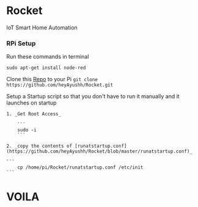 # Rocket

IoT Smart Home Automation 

### RPi Setup

Run these commands in terminal 

```
sudo apt-get install node-red
```

Clone this [Repo](https://github.com/heyAyushh/Rocket) to your Pi
```git clone https://github.com/heyAyushh/Rocket.git```

Setup a Startup script
	so that you don't have to run it manually and it launches on startup
    
    1. _Get Root Access_
   
		```
		sudo -i
		```

	2. _copy the contents of [runatstartup.conf](https://github.com/heyAyushh/Rocket/blob/master/runatstartup.conf)_
    
    ```
	 	cp /home/pi/Rocket/runatstartup.conf /etc/init
    ```
    
# VOILA
    
    
    